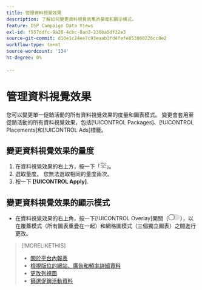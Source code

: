```yaml
---
title: 管理資料視覺效果
description: 了解如何變更資料視覺效果的量度和顯示模式。
feature: DSP Campaign Data Views
exl-id: f557ddfc-9a20-4cbc-8ad3-230ba5df32e3
source-git-commit: d10e1c24ee7c93eaab3fd4fefe853860226cc8e2
workflow-type: tm+mt
source-wordcount: '134'
ht-degree: 0%

---
```


# 管理資料視覺效果

您可以變更單一促銷活動的所有資料視覺效果的度量和圖表模式。 變更會套用至促銷活動的所有資料視覺效果，包括[!UICONTROL Packages]、[!UICONTROL Placements]和[!UICONTROL Ads]標籤。

## 變更資料視覺效果的量度

1. 在資料視覺效果的右上方，按一下「![設定](/help/dsp/assets/settings-chart.png)」。
1. 選取量度。
您無法選取相同的量度兩次。
1. 按一下 **[!UICONTROL Apply]**.

## 變更資料視覺效果的顯示模式

* 在資料視覺效果的右上角，按一下[!UICONTROL Overlay]開關（![覆蓋開關](/help/dsp/assets/overlay.png)），以在覆蓋模式（所有圖表重疊在一起）和網格圖模式（三個獨立圖表）之間進行更改。

>[!MORELIKETHIS]
>
>* [關於平台內報表](campaign-reports-about.md)
>* [檢視版位的網站、廣告和頻率詳細資料](placement-details-view.md)
>* [更改列視圖](column-view-change.md)
>* [篩選促銷活動資料](campaign-data-filter.md)


